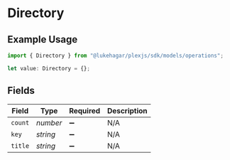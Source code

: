 # Directory

## Example Usage

```typescript
import { Directory } from "@lukehagar/plexjs/sdk/models/operations";

let value: Directory = {};
```

## Fields

| Field              | Type               | Required           | Description        |
| ------------------ | ------------------ | ------------------ | ------------------ |
| `count`            | *number*           | :heavy_minus_sign: | N/A                |
| `key`              | *string*           | :heavy_minus_sign: | N/A                |
| `title`            | *string*           | :heavy_minus_sign: | N/A                |